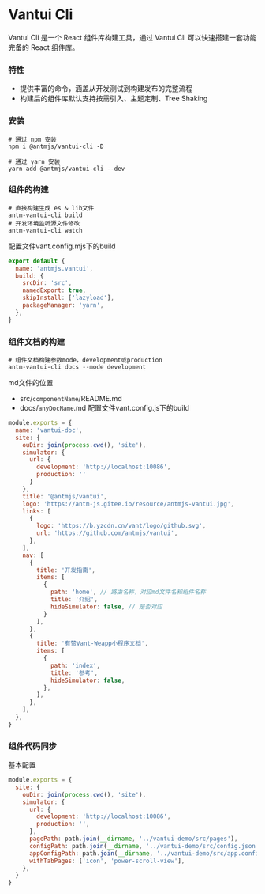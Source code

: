 # Vantui Cli

Vantui Cli 是一个 React 组件库构建工具，通过 Vantui Cli 可以快速搭建一套功能完备的 React 组件库。

### 特性

- 提供丰富的命令，涵盖从开发测试到构建发布的完整流程
- 构建后的组件库默认支持按需引入、主题定制、Tree Shaking

### 安装

```shell
# 通过 npm 安装
npm i @antmjs/vantui-cli -D

# 通过 yarn 安装
yarn add @antmjs/vantui-cli --dev
```

### 组件的构建
```shell
# 直接构建生成 es & lib文件
antm-vantui-cli build
# 开发环境监听源文件修改
antm-vantui-cli watch
```
配置文件vant.config.mjs下的build
```js
export default {
  name: 'antmjs.vantui',
  build: {
    srcDir: 'src',
    namedExport: true,
    skipInstall: ['lazyload'],
    packageManager: 'yarn',
  },
}
```
### 组件文档的构建
```shell
# 组件文档构建参数mode，development或production
antm-vantui-cli docs --mode development
```
md文件的位置
- src/`componentName`/README.md
- docs/`anyDocName`.md
配置文件vant.config.js下的build
```js
module.exports = {
  name: 'vantui-doc',
  site: {
    ouDir: join(process.cwd(), 'site'),
    simulator: {
      url: {
        development: 'http://localhost:10086',
        production: ''
      }
    },
    title: '@antmjs/vantui',
    logo: 'https://antm-js.gitee.io/resource/antmjs-vantui.jpg',
    links: [
      {
        logo: 'https://b.yzcdn.cn/vant/logo/github.svg',
        url: 'https://github.com/antmjs/vantui',
      },
    ],
    nav: [
      {
        title: '开发指南',
        items: [
          {
            path: 'home', // 路由名称，对应md文件名和组件名称
            title: '介绍',
            hideSimulator: false, // 是否对应
          }
        ],
      },
      {
        title: '有赞Vant-Weapp小程序文档',
        items: [
          {
            path: 'index',
            title: '参考',
            hideSimulator: false,
          },
        ],
      },
    ],
  },
}

```

### 组件代码同步
基本配置
```js
module.exports = {
  site: {
    ouDir: join(process.cwd(), 'site'),
    simulator: {
      url: {
        development: 'http://localhost:10086',
        production: '',
      },
      pagePath: path.join(__dirname, '../vantui-demo/src/pages'),
      configPath: path.join(__dirname, '../vantui-demo/src/config.json'),
      appConfigPath: path.join(__dirname, '../vantui-demo/src/app.config.js'),
      withTabPages: ['icon', 'power-scroll-view'],
    },
  }
}
```